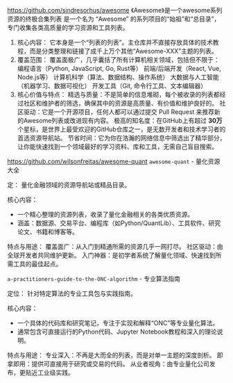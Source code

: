 https://github.com/sindresorhus/awesome
《Awesome》是一个awesome系列资源的终极合集列表
是一个名为 “Awesome” 的系列项目的“始祖”和“总目录”，专门收集各类高质量的学习资源和工具列表。
1.  核心内容：
     它本身是一个“列表的列表”。主仓库并不直接存放具体的技术教程，而是分类整理和链接了成千上万个其他“Awesome-XXX”主题的列表。
2.  覆盖范围：
   覆盖面极广，几乎囊括了所有计算机相关领域，包括但不限于：
   编程语言（Python, JavaScript, Go, Rust等）
   前端/后端开发（React, Vue, Node.js等）
   计算机科学（算法、数据结构、操作系统）
   大数据与人工智能（机器学习、数据可视化）
   开发工具（Git, 命令行工具、文本编辑器）
3.  核心价值与特点：
    精选与质量：不是简单的信息堆砌，每个被收录的列表都经过社区和维护者的筛选，确保其中的资源是高质量、有价值和维护良好的。
    社区驱动：它是一个开源项目，任何人都可以通过提交 Pull Request 来推荐新的Awesome列表或改进现有内容。
    极高的知名度：在GitHub上有超过 **30万** 个星标，是世界上最受欢迎的GitHub仓库之一，是无数开发者和技术学习者的首选资源导航站。
    节省时间：它为你在浩瀚的网络信息中筛选出了精华部分，让你能快速找到一个领域最好的学习资料、库和工具，无需自己盲目搜索。


https://github.com/wilsonfreitas/awesome-quant 
 `awesome-quant` - 量化资源大全

定： 量化金融领域的资源导航站或精品目录。

核心内容：
- 一个精心整理的资源列表，收录了量化金融相关的各类优质资源。
- 涵盖：数据源、交易平台、编程库（如Python/QuantLib）、工具软件、研究论文、书籍和博客等。

特点与用途：
  覆盖面广：从入门到精通所需的资源几乎一网打尽。
  社区驱动：由全球开发者共同维护更新。
  入门神器：是初学者系统了解量化领域、快速找到所需工具的最佳起点。



 `a-practitioners-guide-to-the-ONC-algorithm` - 专业算法指南

定位： 针对特定算法的专业工具包与实践指南。

核心内容：
- 一个具体的代码库和研究笔记，专注于实现和解释“ONC”等专业量化算法。
- 通常包含可直接运行的Python代码、Jupyter Notebook教程和深入的理论说明。

特点与用途：
  专业深入：不再是大而全的列表，而是对单一主题的深度剖析。
  即拿即用：提供可直接用于研究或交易的代码。
  从业者视角：由专业量化公司发布，更贴近工业级实践。
